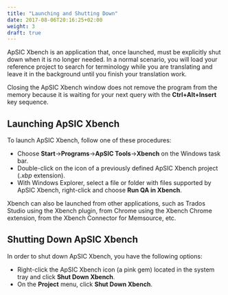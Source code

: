 ```yaml
---
title: "Launching and Shutting Down"
date: 2017-08-06T20:16:25+02:00
weight: 3
draft: true
---
```


ApSIC Xbench is an application that, once launched, must be explicitly
shut down when it is no longer needed. In a normal scenario, you will
load your reference project to search for terminology while you are
translating and leave it in the background until you finish your translation
work.

Closing the ApSIC Xbench window does not remove the program
from the memory because it is waiting for your next query with the
**Ctrl+Alt+Insert** key sequence.

## Launching ApSIC Xbench

To launch ApSIC Xbench, follow one of these procedures:

* Choose **Start**->**Programs**->**ApSIC Tools**->**Xbench** on the Windows
task bar.
* Double-click on the icon of a previously defined ApSIC Xbench
project (*.xbp* extension).
* With Windows Explorer, select a file or folder with files supported by ApSIC Xbench, right-click and choose **Run QA in Xbench**.

Xbench can also be launched from other applications, such as Trados Studio using the Xbench plugin, from Chrome using the Xbench Chrome extension, from the Xbench Connector for Memsource, etc.

## Shutting Down ApSIC Xbench

In order to shut down ApSIC Xbench, you have the following options:

* Right-click the ApSIC Xbench icon (a pink gem) located in the
system tray and click **Shut Down Xbench**.
* On the **Project** menu, click **Shut Down Xbench**.